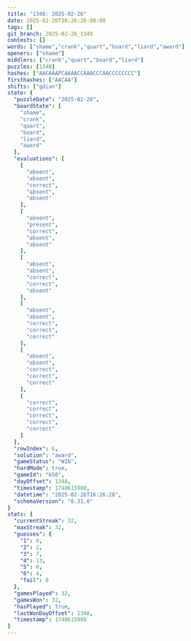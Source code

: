 ```yaml
---
title: "1348: 2025-02-26"
date: 2025-02-26T16:26:28-08:00
tags: []
git_branch: 2025-02-26_1348
contests: []
words: ["shame","crank","quart","board","liard","award"]
openers: ["shame"]
middlers: ["crank","quart","board","liard"]
puzzles: [1348]
hashes: ["AACAAAPCAAAACCAAACCCAACCCCCCCC"]
firsthashes: ["AACAA"]
shifts: ["gdian"]
state: {
  "puzzleDate": "2025-02-26",
  "boardState": [
    "shame",
    "crank",
    "quart",
    "board",
    "liard",
    "award"
  ],
  "evaluations": [
    [
      "absent",
      "absent",
      "correct",
      "absent",
      "absent"
    ],
    [
      "absent",
      "present",
      "correct",
      "absent",
      "absent"
    ],
    [
      "absent",
      "absent",
      "correct",
      "correct",
      "absent"
    ],
    [
      "absent",
      "absent",
      "correct",
      "correct",
      "correct"
    ],
    [
      "absent",
      "absent",
      "correct",
      "correct",
      "correct"
    ],
    [
      "correct",
      "correct",
      "correct",
      "correct",
      "correct"
    ]
  ],
  "rowIndex": 6,
  "solution": "award",
  "gameStatus": "WIN",
  "hardMode": true,
  "gameId": "650",
  "dayOffset": 1348,
  "timestamp": 1740615988,
  "datetime": "2025-02-26T16:26:28",
  "schemaVersion": "0.31.0"
}
stats: {
  "currentStreak": 32,
  "maxStreak": 32,
  "guesses": {
    "1": 0,
    "2": 2,
    "3": 7,
    "4": 13,
    "5": 6,
    "6": 4,
    "fail": 0
  },
  "gamesPlayed": 32,
  "gamesWon": 32,
  "hasPlayed": true,
  "lastWonDayOffset": 1348,
  "timestamp": 1740615988
}
---
```

<!-- more -->
